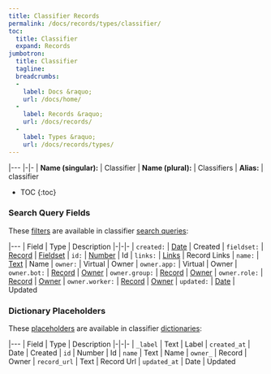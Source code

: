 ```yaml
---
title: Classifier Records
permalink: /docs/records/types/classifier/
toc:
  title: Classifier
  expand: Records
jumbotron:
  title: Classifier
  tagline: 
  breadcrumbs:
  -
    label: Docs &raquo;
    url: /docs/home/
  -
    label: Records &raquo;
    url: /docs/records/
  -
    label: Types &raquo;
    url: /docs/records/types/
---
```


|---
|-|-
| **Name (singular):** | Classifier
| **Name (plural):** | Classifiers
| **Alias:** | classifier

* TOC
{:toc}

### Search Query Fields

These [filters](/docs/search/filters/) are available in classifier [search queries](/docs/search/):

|---
| Field | Type | Description
|-|-|-
| `created:` | [Date](/docs/search/filters/dates/) | Created
| `fieldset:` | [Record](/docs/search/deep-search/) | [Fieldset](/docs/records/types/custom_fieldset/)
| `id:` | [Number](/docs/search/filters/numbers/) | Id
| `links:` | [Links](/docs/search/filters/links/) | Record Links
| `name:` | [Text](/docs/search/filters/text/) | Name
| `owner:` | Virtual | Owner
| `owner.app:` | Virtual | Owner
| `owner.bot:` | [Record](/docs/search/deep-search/) | [Owner](/docs/records/types/bot/)
| `owner.group:` | [Record](/docs/search/deep-search/) | [Owner](/docs/records/types/group/)
| `owner.role:` | [Record](/docs/search/deep-search/) | [Owner](/docs/records/types/role/)
| `owner.worker:` | [Record](/docs/search/deep-search/) | [Owner](/docs/records/types/worker/)
| `updated:` | [Date](/docs/search/filters/dates/) | Updated

### Dictionary Placeholders

These [placeholders](/docs/bots/scripting/placeholders/) are available in classifier [dictionaries](/docs/bots/behaviors/dictionaries/):

|---
| Field | Type | Description
|-|-|-
| `_label` | Text | Label
| `created_at` | Date | Created
| `id` | Number | Id
| `name` | Text | Name
| `owner_` | Record | Owner
| `record_url` | Text | Record Url
| `updated_at` | Date | Updated
